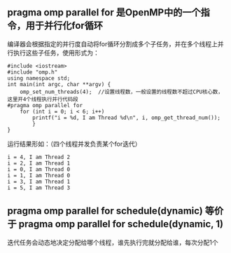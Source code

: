 ##  pragma omp parallel for  是OpenMP中的一个指令，用于并行化for循环

编译器会根据指定的并行度自动将for循环分割成多个子任务，并在多个线程上并行执行这些子任务，使用形式为：

```
#include <iostream>
#include "omp.h"
using namespace std;
int main(int argc, char **argv) {
	omp_set_num_threads(4);  //设置线程数，一般设置的线程数不超过CPU核心数，这里开4个线程执行并行代码段
#pragma omp parallel for
	for (int i = 0; i < 6; i++)
		printf("i = %d, I am Thread %d\n", i, omp_get_thread_num());
        }
}
```

运行结果形如：（四个线程并发负责某个for迭代）

```
i = 4, I am Thread 2
i = 2, I am Thread 1
i = 0, I am Thread 0
i = 1, I am Thread 0
i = 3, I am Thread 1
i = 5, I am Thread 3
```

## pragma omp parallel for schedule(dynamic) 等价于 pragma omp parallel for schedule(dynamic, 1)

迭代任务会动态地决定分配给哪个线程，谁先执行完就分配给谁，每次分配1个